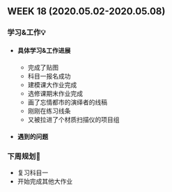 WEEK 18 (2020.05.02-2020.05.08)
----------------------------

### 学习&工作💡

+ #### 具体学习&工作进展

  + 完成了贴图
  + 科目一报名成功
  + 建模课大作业完成
  + 选修课期末作业完成
  + 画了忘情都市的演绎者的线稿
  + 刚刚在练习线条
  + 又被拉进了个材质扫描仪的项目组

+ #### 遇到的问题

### 下周规划👻

+ 复习科目一
+ 开始完成其他大作业

